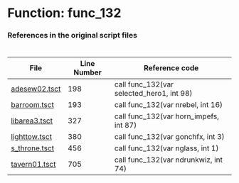 # Function: func_132
### References in the original script files

#

| File | Line Number | Reference code |
| --- | --- | --- |
| [adesew02.tsct](../../../out/adesew02.tsct#L198) | 198 | call func_132(var selected_hero1, int 98) |
| [barroom.tsct](../../../out/barroom.tsct#L193) | 193 | call func_132(var nrebel, int 16) |
| [libarea3.tsct](../../../out/libarea3.tsct#L327) | 327 | call func_132(var horn_impefs, int 87) |
| [lighttow.tsct](../../../out/lighttow.tsct#L380) | 380 | call func_132(var gonchfx, int 3) |
| [s_throne.tsct](../../../out/s_throne.tsct#L456) | 456 | call func_132(var nglass, int 1) |
| [tavern01.tsct](../../../out/tavern01.tsct#L705) | 705 | call func_132(var ndrunkwiz, int 74) |
